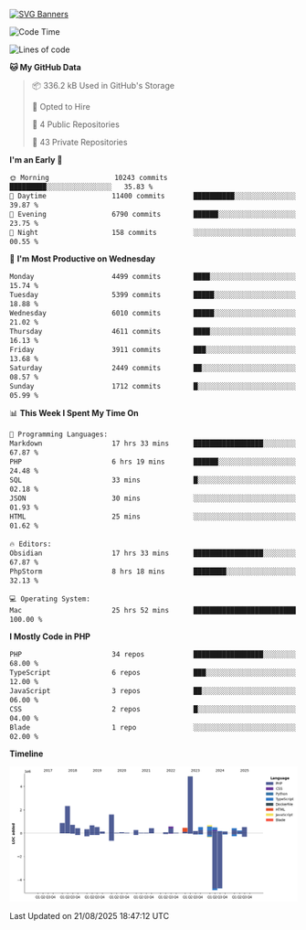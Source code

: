 [![SVG Banners](https://svg-banners.vercel.app/api?type=glitch&text1=Gere_Lajos%F0%9F%92%BB&width=800&height=400)](https://github.com/Akshay090/svg-banners)

<!--START_SECTION:waka-->
![Code Time](http://img.shields.io/badge/Code%20Time-2%2C793%20hrs%2020%20mins-blue)

![Lines of code](https://img.shields.io/badge/From%20Hello%20World%20I%27ve%20Written-17.5%20million%20lines%20of%20code-blue)

**🐱 My GitHub Data** 

> 📦 336.2 kB Used in GitHub's Storage 
 > 
> 💼 Opted to Hire
 > 
> 📜 4 Public Repositories 
 > 
> 🔑 43 Private Repositories 
 > 
**I'm an Early 🐤** 

```text
🌞 Morning                10243 commits       █████████░░░░░░░░░░░░░░░░   35.83 % 
🌆 Daytime                11400 commits       ██████████░░░░░░░░░░░░░░░   39.87 % 
🌃 Evening                6790 commits        ██████░░░░░░░░░░░░░░░░░░░   23.75 % 
🌙 Night                  158 commits         ░░░░░░░░░░░░░░░░░░░░░░░░░   00.55 % 
```
📅 **I'm Most Productive on Wednesday** 

```text
Monday                   4499 commits        ████░░░░░░░░░░░░░░░░░░░░░   15.74 % 
Tuesday                  5399 commits        █████░░░░░░░░░░░░░░░░░░░░   18.88 % 
Wednesday                6010 commits        █████░░░░░░░░░░░░░░░░░░░░   21.02 % 
Thursday                 4611 commits        ████░░░░░░░░░░░░░░░░░░░░░   16.13 % 
Friday                   3911 commits        ███░░░░░░░░░░░░░░░░░░░░░░   13.68 % 
Saturday                 2449 commits        ██░░░░░░░░░░░░░░░░░░░░░░░   08.57 % 
Sunday                   1712 commits        █░░░░░░░░░░░░░░░░░░░░░░░░   05.99 % 
```


📊 **This Week I Spent My Time On** 

```text
💬 Programming Languages: 
Markdown                 17 hrs 33 mins      █████████████████░░░░░░░░   67.87 % 
PHP                      6 hrs 19 mins       ██████░░░░░░░░░░░░░░░░░░░   24.48 % 
SQL                      33 mins             █░░░░░░░░░░░░░░░░░░░░░░░░   02.18 % 
JSON                     30 mins             ░░░░░░░░░░░░░░░░░░░░░░░░░   01.93 % 
HTML                     25 mins             ░░░░░░░░░░░░░░░░░░░░░░░░░   01.62 % 

🔥 Editors: 
Obsidian                 17 hrs 33 mins      █████████████████░░░░░░░░   67.87 % 
PhpStorm                 8 hrs 18 mins       ████████░░░░░░░░░░░░░░░░░   32.13 % 

💻 Operating System: 
Mac                      25 hrs 52 mins      █████████████████████████   100.00 % 
```

**I Mostly Code in PHP** 

```text
PHP                      34 repos            █████████████████░░░░░░░░   68.00 % 
TypeScript               6 repos             ███░░░░░░░░░░░░░░░░░░░░░░   12.00 % 
JavaScript               3 repos             ██░░░░░░░░░░░░░░░░░░░░░░░   06.00 % 
CSS                      2 repos             █░░░░░░░░░░░░░░░░░░░░░░░░   04.00 % 
Blade                    1 repo              ░░░░░░░░░░░░░░░░░░░░░░░░░   02.00 % 
```



**Timeline**

![Lines of Code chart](https://raw.githubusercontent.com/gere-lajos/gere-lajos/main/assets/bar_graph.png)


 Last Updated on 21/08/2025 18:47:12 UTC
<!--END_SECTION:waka-->
